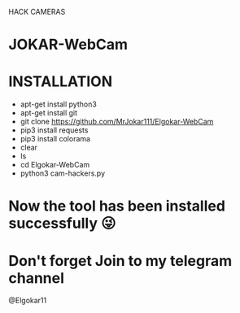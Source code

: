 HACK CAMERAS
# JOKAR-WebCam

# INSTALLATION
- apt-get install python3
- apt-get install git
- git clone https://github.com/MrJokar111/Elgokar-WebCam
- pip3 install requests
- pip3 install colorama
- clear
- ls
- cd Elgokar-WebCam
- python3 cam-hackers.py


# Now the tool has been installed successfully 😜


# Don't forget Join to my telegram channel 
@Elgokar11
